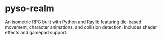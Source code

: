 # pyso-realm
 An isometric RPG built with Python and Raylib featuring tile-based movement, character animations, and collision detection. Includes shader effects and gamepad support.
